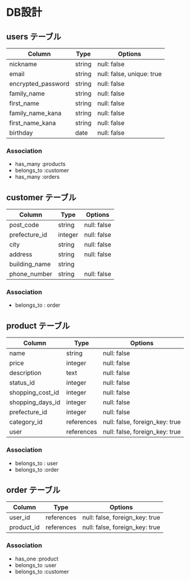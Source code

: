 # DB設計

## users テーブル

| Column              | Type   | Options                   |
| ------------------- | ------ | ------------------------- |
| nickname            | string | null: false               |
| email               | string | null: false, unique: true |
| encrypted_password  | string | null: false               |
| family_name         | string | null: false               |
| first_name          | string | null: false               |
| family_name_kana    | string | null: false               |
| first_name_kana     | string | null: false               |
| birthday            | date   | null: false               |

### Association

- has_many :products
- belongs_to :customer
- has_many :orders

## customer テーブル

| Column            | Type       | Options                        |
| ----------------- | ---------- | ------------------------------ |
| post_code         | string     | null: false                    |
| prefecture_id     | integer    | null: false                    |
| city              | string     | null: false                    |
| address           | string     | null: false                    |
| building_name     | string     |                                |
| phone_number      | string     | null: false                    |                               |

### Association

- belongs_to : order

## product テーブル

| Column           | Type       | Options                        |
| ---------------- | ---------- | ------------------------------ |
| name             | string     | null: false                    |
| price            | integer    | null: false                    |
| description      | text       | null: false                    |
| status_id        | integer    | null: false                    |
| shopping_cost_id | integer    | null: false                    |
| shopping_days_id | integer    | null: false                    |
| prefecture_id    | integer    | null: false                    |
| category_id      | references | null: false, foreign_key: true |
| user             | references | null: false, foreign_key: true |

### Association

- belongs_to : user
- belongs_to :order

## order テーブル

| Column          | Type       | Options                        |
| --------------- | ---------- | ------------------------------ |
| user_id         | references | null: false, foreign_key: true |
| product_id      | references | null: false, foreign_key: true |

### Association

- has_one :product
- belongs_to :user
- belongs_to :customer

